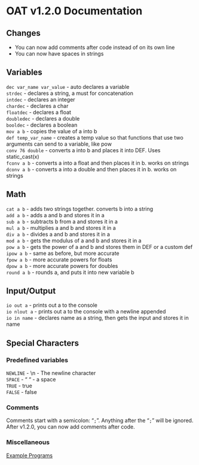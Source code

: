 # OAT v1.2.0 Documentation
## Changes
* You can now add comments after code instead of on its own line
* You can now have spaces in strings
## Variables
`dec var_name var_value` - auto declares a variable  
`strdec` - declares a string, a must for concatenation  
`intdec` - declares an integer  
`chardec` - declares a char  
`floatdec` - declares a float  
`doubledec` - declares a double  
`booldec` - declares a boolean  
`mov a b` - copies the value of a into b  
`def temp_var_name` - creates a temp value so that functions that use two arguments can send to a variable, like pow  
`conv 76 double` - converts a into b and places it into DEF. Uses static_cast<type>(x)  
`fconv a b` - converts a into a float and then places it in b. works on strings  
`dconv a b` - converts a into a double and then places it in b. works on strings  

## Math
`cat a b` - adds two strings together. converts b into a string  
`add a b` - adds a and b and stores it in a  
`sub a b` - subtracts b from a and stores it in a  
`mul a b` - multiplies a and b and stores it in a  
`div a b` - divides a and b and stores it in a  
`mod a b` - gets the modulus of a and b and stores it in a  
`pow a b` - gets the power of a and b and stores them in DEF or a custom def  
`ipow a b` - same as before, but more accurate  
`fpow a b` - more accurate powers for floats  
`dpow a b` - more accurate powers for doubles  
`round a b` - rounds a, and puts it into new variable b  

## Input/Output
`io out a` - prints out a to the console  
`io nlout a` - prints out a to the console with a newline appended  
`io in name` - declares name as a string, then gets the input and stores it in name  

## Special Characters
### Predefined variables
`NEWLINE` - \n - The newline character  
`SPACE` - “ “ - a space  
`TRUE` - true  
`FALSE` - false  

### Comments
Comments start with a semicolon: “`;`”. Anything after the “`;`” will be ignored.  
After v1.2.0, you can now add comments after code.  

### Miscellaneous
[Example Programs](https://github.com/kaubu/oa-transpiler/tree/main/examples)
